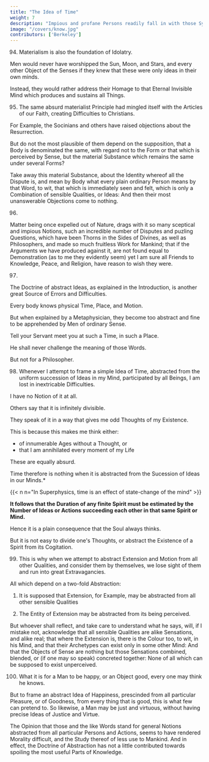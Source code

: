 ```yaml
---
title: "The Idea of Time"
weight: 7
description: "Impious and profane Persons readily fall in with those Systems which favour their Inclinations."
image: "/covers/know.jpg"
contributors: ['Berkeley']
---
```



94. Materialism is also the foundation of Idolatry. 

<!-- The Existence of Matter, or Bodies unperceived, has not only been the main Support of Atheists and Fatalists, but on the same Principle doth Idolatry likewise in all its various Forms depend.  -->


Men would never have worshipped the Sun, Moon, and Stars, and every other Object of the Senses if they knew that these were only ideas in their own minds. 

<!-- , are only so many Sensations in their Minds, which have no other Existence but barely being perceived, doubtless they would never fall down, and worship their own Ideas;  -->

Instead, they would rather address their Homage to that Eternal Invisible Mind which produces and sustains all Things.


95. The same absurd materialist Principle had mingled itself with the Articles of our Faith, creating  Difficulties to Christians. 

For Example, the Socinians and others have raised objections about the Resurrection.

But do not the most plausible of them depend on the supposition, that a Body is denominated the same, with regard not to the Form or that which is perceived by Sense, but the material Substance which remains the same under several Forms? 

Take away this material Substance, about the Identity whereof all the Dispute is, and mean by Body what every plain ordinary Person means by that Word, to wit, that which is immediately seen and felt, which is only a Combination of sensible Qualities, or Ideas: And then their most unanswerable Objections come to nothing.


96. 

Matter being once expelled out of Nature, drags with it so many sceptical and impious Notions, such an incredible number of Disputes and puzling Questions, which have been Thorns in the Sides of Divines, as well as Philosophers, and made so much fruitless Work for Mankind; that if the Arguments we have produced against it, are not found equal to Demonstration (as to me they evidently seem) yet I am sure all Friends to Knowledge, Peace, and Religion, have reason to wish they were.


97. 

<!-- Beside the external Existence of the Objects of Perception, another , with regard to Ideal Knowledge, is  -->

The Doctrine of abstract Ideas, as explained in the Introduction, is another great Source of Errors and Difficulties.

<!-- The plainest Things in the World, those we are most intimately acquainted with, and perfectly know, when they are considered in an abstract way, appear strangely difficult and incomprehensible.  -->

Every body knows physical Time, Place, and Motion.

But when explained by a Metaphysician, they become too abstract and fine to be apprehended by Men of ordinary Sense.

Tell your Servant meet you at such a Time, in such a Place.

He shall never challenge the meaning of those Words.

 <!-- In conceiving that particular Time and Place, or the Motion by which he is to get thither, he finds not the least Difficulty. -->

But not for a Philosopher. 

<!-- But if Time be taken, exclusive of all those particular Actions and Ideas that diversify the Day, merely for the Continuation of Existence, or Duration in Abstract, then it will perhaps gravel even a Philosopher to comprehend it. -->


98. Whenever I attempt to frame a simple Idea of Time, abstracted from the uniform succession of Ideas in my Mind, participated by all Beings, I am lost in inextricable Difficulties.

I have no Notion of it at all.

Others say that it is infinitely divisible. 

They speak of it in a way that gives me odd Thoughts of my Existence.

This is because this makes me think either:
- of innumerable Ages without a Thought, or
- that I am annihilated every moment of my Life

These are equally absurd. 

 <!-- Since that Doctrine lays one under an absolute necessity of thinking, either that he passes away  -->

Time therefore is nothing when it is abstracted from the Sucession of Ideas in our Minds.*

{{< n n="In Superphysics, time is an effect of state-change of the mind" >}}


**It follows that the Duration of any finite Spirit must be estimated by the Number of Ideas or Actions succeeding each other in that same Spirit or Mind.** 

Hence it is a plain consequence that the Soul always thinks.

But it is not easy to divide one's Thoughts, or abstract the Existence of a Spirit from its Cogitation.

<!-- , will, I believe, find it no easy Task. -->


99. This is why when we attempt to abstract Extension and Motion from all other Qualities, and consider them by themselves, we lose sight of them and run into great Extravagancies.

All which depend on a two-fold Abstraction: 

1. It is supposed that Extension, for Example, may be abstracted from all other sensible Qualities

2. The Entity of Extension may be abstracted from its being perceived. 


But whoever shall reflect, and take care to understand what he says, will, if I mistake not, acknowledge that all sensible Qualities are alike Sensations, and alike real; that where the Extension is, there is the Colour too, to wit, in his Mind, and that their Archetypes can exist only in some other Mind: And that the Objects of Sense are nothing but those Sensations combined, blended, or (if one may so speak) concreted together: None of all which can be supposed to exist unperceived.


100. What it is for a Man to be happy, or an Object good, every one may think he knows.

But to frame an abstract Idea of Happiness, prescinded from all particular Pleasure, or of Goodness, from every thing that is good, this is what few can pretend to. So likewise, a Man may be just and virtuous, without having precise Ideas of Justice and Virtue. 

The Opinion that those and the like Words stand for general Notions abstracted from all particular Persons and Actions, seems to have rendered Morality difficult, and the Study thereof of less use to Mankind. And in effect, the Doctrine of Abstraction has not a little contributed towards spoiling the most useful Parts of Knowledge.
